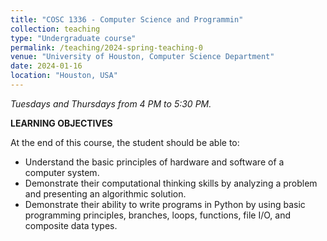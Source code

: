 ```yaml
---
title: "COSC 1336 - Computer Science and Programmin"
collection: teaching
type: "Undergraduate course"
permalink: /teaching/2024-spring-teaching-0
venue: "University of Houston, Computer Science Department"
date: 2024-01-16
location: "Houston, USA"
---
```

*Tuesdays and Thursdays from 4 PM to 5:30 PM.*

**LEARNING OBJECTIVES**

At the end of this course, the student should be able to:

- Understand the basic principles of hardware and software of a computer system.
-	Demonstrate their computational thinking skills by analyzing a problem and presenting an algorithmic solution.
-	Demonstrate their ability to write programs in Python by using basic programming principles, branches, loops, functions, file I/O, and composite data types.
